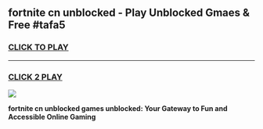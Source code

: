 
## fortnite cn unblocked - Play Unblocked Gmaes & Free #tafa5
<h3>
<a href="https://news.freeplayer.one?title=fortnite_cn_unblocked&ref=03M">CLICK TO PLAY</a></h3>
<hr>

<h3>
<a href="https://news.freeplayer.one?title=fortnite_cn_unblocked&ref=03M">CLICK 2 PLAY</a>
  
</h3>

<a href="https://news.freeplayer.one?title=fortnite_cn_unblocked&ref=03M"><img src="https://clearcache.store/games.png"></a>


**fortnite cn unblocked games unblocked: Your Gateway to Fun and Accessible Online Gaming**
